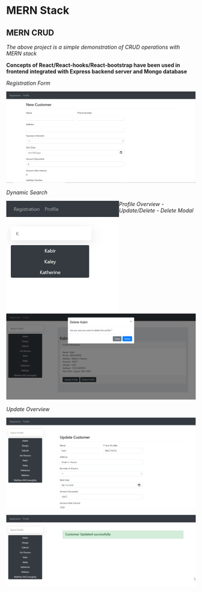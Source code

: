 MERN Stack
==============

MERN CRUD
--------------

*The above project is a simple demonstration of CRUD operations with MERN stack*

**Concepts of React/React-hooks/React-bootstrap have been used in frontend integrated with Express backend server and Mongo database**

*Registration Form*

![RegistrationForm](./images/RegForm.png?raw=true)

*Dynamic Search*

<img src="./images/DynSearch.png" align="left" height="300" width="300">

*Profile Overview - Update/Delete - Delete Modal*

![UpdateDelete](./images/Profile_Update_delete.png?raw=true)

*Update Overview*

![UpdateOverview](./images/UpdateCustomer.png?raw=true)

![UpdateSuccess](./images/UpdateSuccess.png?raw=true)

